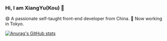 ### Hi, I am XiangYu(Kou) 👋

😄 A passionate self-taught front-end developer from China.
🔭 Now working in Tokyo.

[![Anurag's GitHub stats](https://github-readme-stats.vercel.app/api?username=Kisky3)](https://github.com/anuraghazra/github-readme-stats)

<!--
**Kisky3/Kisky3** is a ✨ _special_ ✨ repository because its `README.md` (this file) appears on your GitHub profile.

Here are some ideas to get you started:

- 🔭 I’m currently working on ...
- 🌱 I’m currently learning ...
- 👯 I’m looking to collaborate on ...
- 🤔 I’m looking for help with ...
- 💬 Ask me about ...
- 📫 How to reach me: ...
- 😄 Pronouns: ...
- ⚡ Fun fact: ...
-->
